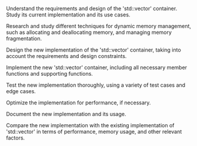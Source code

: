 

<!-- --------------------------- Vector Roadmap ---------------------------- -->

Understand the requirements and design of the 'std::vector' container. Study its current implementation and its use cases.

Research and study different techniques for dynamic memory management, such as allocating and deallocating memory, and managing memory fragmentation.

Design the new implementation of the 'std::vector' container, taking into account the requirements and design constraints.

Implement the new 'std::vector' container, including all necessary member functions and supporting functions.

Test the new implementation thoroughly, using a variety of test cases and edge cases.

Optimize the implementation for performance, if necessary.

Document the new implementation and its usage.

Compare the new implementation with the existing implementation of 'std::vector' in terms of performance, memory usage, and other relevant factors.